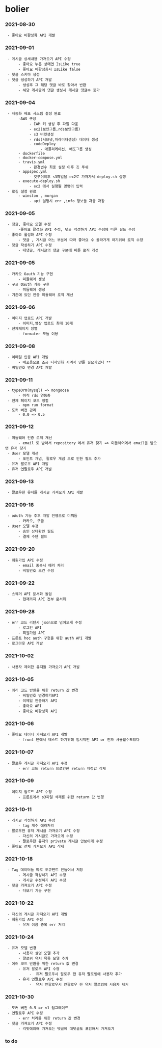 # bolier



###  2021-08-30
     - 좋아요 비활성화 API 개발
###  2021-09-01
     - 게시글 상세내용 가져오기 API 수정
          - 좋아요 누른 상태면 IsLike true
          - 좋아요 비활성화시 IsLike false
     - 댓글 스키마 생성
     - 댓글 생성하기 API 개발
          - 생성후 그 해당 댓글 바로 찾아서 반환
          - 해당 게시글에 댓글 생성시 게시글 댓글수 증가
###  2021-09-04
     - 자동화 배포 시스템 설정 완료
          -AWS 구성
               - IAM 키 생성 후 파일 다운
               - ec2(보안그룹,rds보안그룹)
               - s3 버킷생성
               - rds(서브넷,파라미터생성) 데이터 생성
               - codeDeploy
                    - 애플리케이션, 배포그룹 생성
          - dockerfile
          - docker-compose.yml
          - travis.yml 
               - 환경변수 최종 설정 이후 깃 푸쉬
          - appspec.yml
               - 깃푸쉬이후 s3파일을 ec2로 가져가서 deploy.sh 실행 
          - execute-deploy.sh
               - ec2 에서 실행될 명령어 입력
     - 로깅 설정 완료
          - winston , morgan
               - api 실행시 err ,info 정보들 자동 저장
###  2021-09-05
     - 댓글, 좋아요 모델 수정
          -좋아요 활성화 API 수정, 댓글 작성하기 API 수정에 따른 필드 수정
     - 좋아요 활성화 API 수정
          - 댓글 , 게시글 어느 부분에 따라 좋아요 수 올라가게 하기위해 로직 수정
     - 댓글 작성하기 API 수정
          - 대댓글, 게시글의 댓글 구분에 따른 로직 개선
###  2021-09-05
     - 카카오 Oauth 기능 구현
          - 미들웨어 생성
     - 구글 Oauth 기능 구현
          - 미들웨어 생성
     - 기존에 있던 인증 미들웨어 로직 개선
###  2021-09-06
     - 이미지 업로드 API 개발
          - 이미지,영상 업로드 최대 10개
     - 전체페이지 정렬
          - formater 모듈 이용
###  2021-09-08
     - 이메일 인증 API 개발
          - 배포용으로 조금 디자인화 시켜서 만들 필요가있다 **
     - 비밀번호 변경 API 개발
###  2021-09-11
     - typeOrm(mysql) => mongoose
          - 아직 rds 연동중 
     - 전체 페이지 코드 정렬
          - npm run format
     - 도커 버전 관리
          - 0.0 => 0.5
###  2021-09-12
     - 미들웨어 인증 로직 개선
          - email 로 받아서 repository 에서 유저 찾기 => 미들웨어에서 email을 받으면 유저 찾기
     - User 모델 개선
          - 포인트 개념, 팔로우 개념 으로 인한 필드 추가
     - 유저 팔로우 API 개발
     - 유저 언팔로우 API 개발
###  2021-09-13
     - 팔로우한 유저들 게시글 가져오기 API 개발
###  2021-09-16
     - oAuth 기능 추후 개발 진행으로 미뤄둠
          - 카카오, 구글
     - User 모델 수정
          - 승인 상태확인 필드 
          - 결제 수단 필드
###  2021-09-20
     - 회원가입 API 수정
          - email 중복시 에러 처리
          - 비밀번호 조건 수정
###  2021-09-22
     - 스웨거 API 문서화 돌입
          - 현재까지 API 전부 문서화
###  2021-09-28
     - err 코드 리턴시 json으로 넘어오게 수정
          - 로그인 API
          - 회원가입 API
     - 프론트 hoc auth 구현을 위한 auth API 개발
     - 로그아웃 API 개발
###  2021-10-02
     - 사용자 제외한 유저들 가져오기 API 개발
###  2021-10-05
     - 에러 코드 반환을 위한 return 값 변경
          - 비밀번호 변경햐기API
          - 이메일 인증하기 API
          - 좋아요 API
          - 좋아요 비활성화 API
###  2021-10-06
     - 좋아요 데이터 가져오기 API 개발
          - front 단에서 테스트 하기위해 임시적인 API or 진짜 사용할수도있다
###  2021-10-07
     - 팔로우 게시글 가져오기 API 수정
          - err 코드 return 으로인한 return 지정값 삭제
###  2021-10-09
     - 이미지 업로드 API 수정
          - 프론트에서 s3파일 삭제를 위한 return 값 변경
###  2021-10-11
     - 게시글 작성하기 API 수정
          - tag 개수 에러처리
     - 팔로우한 유저 게시글 가져오기 API 수정
          - 자신의 게시글도 가져오게 수정
          - 팔로우한 유저의 private 게시글 안보이게 수정
     - 좋아요 전체 가져오기 API 삭세
###  2021-10-18
     - Tag 데이터들 따로 도큐멘트 만들어서 저장
          - 게시글 작성하기 API 수정
          - 게시글 수정하기 API 수정
     - 댓글 가져오기 API 수정
          - 더보기 기능 구현
###  2021-10-22
     - 자신의 게시글 가져오기 API 개발
     - 회원가입 API 수정
          - 유저 이름 중복 err 처리
###  2021-10-24
     - 유저 모델 변경
          - 사용자 설명 모델 추가
          - 팔로워 유저 목록 모델 추가
     - 에러 코드 반환을 위한 return 값 변경
          - 유저 팔로우 API 수정
               -  유저 팔로우시 팔로우 한 유저 팔로잉에 사용자 추가
          - 유저 언팔로우 API 수정
               -  유저 언팔로우시 언팔로우 한 유저 팔로잉에 사용자 제거
###  2021-10-30
     - 도커 버전 0.5 => v1 업그레이드
     - 언팔로우 API 수정
          - err 처리를 위한 return 값 변경 
     - 댓글 가져오기 API 수정
          - 리밋에의해 가져오는 댓글에 대댓글도 포함해서 가져오기
### to do